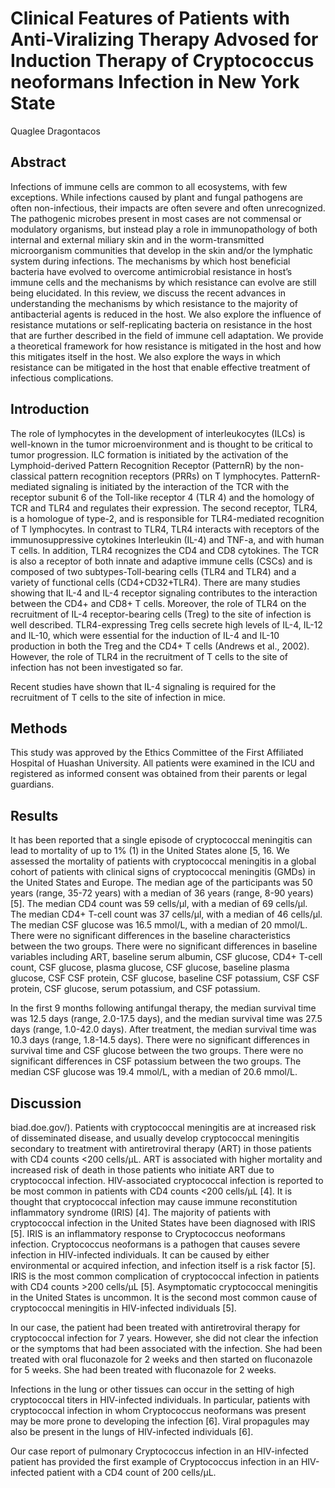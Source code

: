 # Clinical Features of Patients with Anti-Viralizing Therapy Advosed for Induction Therapy of Cryptococcus neoformans Infection in New York State
Quaglee Dragontacos


## Abstract
Infections of immune cells are common to all ecosystems, with few exceptions. While infections caused by plant and fungal pathogens are often non-infectious, their impacts are often severe and often unrecognized. The pathogenic microbes present in most cases are not commensal or modulatory organisms, but instead play a role in immunopathology of both internal and external miliary skin and in the worm-transmitted microorganism communities that develop in the skin and/or the lymphatic system during infections. The mechanisms by which host beneficial bacteria have evolved to overcome antimicrobial resistance in host’s immune cells and the mechanisms by which resistance can evolve are still being elucidated. In this review, we discuss the recent advances in understanding the mechanisms by which resistance to the majority of antibacterial agents is reduced in the host. We also explore the influence of resistance mutations or self-replicating bacteria on resistance in the host that are further described in the field of immune cell adaptation. We provide a theoretical framework for how resistance is mitigated in the host and how this mitigates itself in the host. We also explore the ways in which resistance can be mitigated in the host that enable effective treatment of infectious complications.


## Introduction
The role of lymphocytes in the development of interleukocytes (ILCs) is well-known in the tumor microenvironment and is thought to be critical to tumor progression. ILC formation is initiated by the activation of the Lymphoid-derived Pattern Recognition Receptor (PatternR) by the non-classical pattern recognition receptors (PRRs) on T lymphocytes. PatternR-mediated signaling is initiated by the interaction of the TCR with the receptor subunit 6 of the Toll-like receptor 4 (TLR 4) and the homology of TCR and TLR4 and regulates their expression. The second receptor, TLR4, is a homologue of type-2, and is responsible for TLR4-mediated recognition of T lymphocytes. In contrast to TLR4, TLR4 interacts with receptors of the immunosuppressive cytokines Interleukin (IL-4) and TNF-a, and with human T cells. In addition, TLR4 recognizes the CD4 and CD8 cytokines. The TCR is also a receptor of both innate and adaptive immune cells (CSCs) and is composed of two subtypes-Toll-bearing cells (TLR4 and TLR4) and a variety of functional cells (CD4+CD32+TLR4). There are many studies showing that IL-4 and IL-4 receptor signaling contributes to the interaction between the CD4+ and CD8+ T cells. Moreover, the role of TLR4 on the recruitment of IL-4 receptor-bearing cells (Treg) to the site of infection is well described. TLR4-expressing Treg cells secrete high levels of IL-4, IL-12 and IL-10, which were essential for the induction of IL-4 and IL-10 production in both the Treg and the CD4+ T cells (Andrews et al., 2002). However, the role of TLR4 in the recruitment of T cells to the site of infection has not been investigated so far.

Recent studies have shown that IL-4 signaling is required for the recruitment of T cells to the site of infection in mice.


## Methods
This study was approved by the Ethics Committee of the First Affiliated Hospital of Huashan University. All patients were examined in the ICU and registered as informed consent was obtained from their parents or legal guardians.


## Results
It has been reported that a single episode of cryptococcal meningitis can lead to mortality of up to 1% (1) in the United States alone [5, 16. We assessed the mortality of patients with cryptococcal meningitis in a global cohort of patients with clinical signs of cryptococcal meningitis (GMDs) in the United States and Europe. The median age of the participants was 50 years (range, 35-72 years) with a median of 36 years (range, 8-90 years) [5]. The median CD4 count was 59 cells/µl, with a median of 69 cells/µl. The median CD4+ T-cell count was 37 cells/µl, with a median of 46 cells/µl. The median CSF glucose was 16.5 mmol/L, with a median of 20 mmol/L. There were no significant differences in the baseline characteristics between the two groups. There were no significant differences in baseline variables including ART, baseline serum albumin, CSF glucose, CD4+ T-cell count, CSF glucose, plasma glucose, CSF glucose, baseline plasma glucose, CSF CSF protein, CSF glucose, baseline CSF potassium, CSF CSF protein, CSF glucose, serum potassium, and CSF potassium.

In the first 9 months following antifungal therapy, the median survival time was 12.5 days (range, 2.0-17.5 days), and the median survival time was 27.5 days (range, 1.0-42.0 days). After treatment, the median survival time was 10.3 days (range, 1.8-14.5 days). There were no significant differences in survival time and CSF glucose between the two groups. There were no significant differences in CSF potassium between the two groups. The median CSF glucose was 19.4 mmol/L, with a median of 20.6 mmol/L.


## Discussion
biad.doe.gov/). Patients with cryptococcal meningitis are at increased risk of disseminated disease, and usually develop cryptococcal meningitis secondary to treatment with antiretroviral therapy (ART) in those patients with CD4 counts <200 cells/µL. ART is associated with higher mortality and increased risk of death in those patients who initiate ART due to cryptococcal infection. HIV-associated cryptococcal infection is reported to be most common in patients with CD4 counts <200 cells/µL [4]. It is thought that cryptococcal infection may cause immune reconstitution inflammatory syndrome (IRIS) [4]. The majority of patients with cryptococcal infection in the United States have been diagnosed with IRIS [5]. IRIS is an inflammatory response to Cryptococcus neoformans infection. Cryptococcus neoformans is a pathogen that causes severe infection in HIV-infected individuals. It can be caused by either environmental or acquired infection, and infection itself is a risk factor [5]. IRIS is the most common complication of cryptococcal infection in patients with CD4 counts >200 cells/µL [5]. Asymptomatic cryptococcal meningitis in the United States is uncommon. It is the second most common cause of cryptococcal meningitis in HIV-infected individuals [5].

In our case, the patient had been treated with antiretroviral therapy for cryptococcal infection for 7 years. However, she did not clear the infection or the symptoms that had been associated with the infection. She had been treated with oral fluconazole for 2 weeks and then started on fluconazole for 5 weeks. She had been treated with fluconazole for 2 weeks.

Infections in the lung or other tissues can occur in the setting of high cryptococcal titers in HIV-infected individuals. In particular, patients with cryptococcal infection in whom Cryptococcus neoformans was present may be more prone to developing the infection [6]. Viral propagules may also be present in the lungs of HIV-infected individuals [6].

Our case report of pulmonary Cryptococcus infection in an HIV-infected patient has provided the first example of Cryptococcus infection in an HIV-infected patient with a CD4 count of 200 cells/µL.
